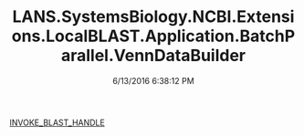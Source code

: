 ﻿---
title: LANS.SystemsBiology.NCBI.Extensions.LocalBLAST.Application.BatchParallel.VennDataBuilder
date: 6/13/2016 6:38:12 PM
---

[INVOKE_BLAST_HANDLE](T-LANS.SystemsBiology.NCBI.Extensions.LocalBLAST.Application.BatchParallel.VennDataBuilder.INVOKE_BLAST_HANDLE.html)
